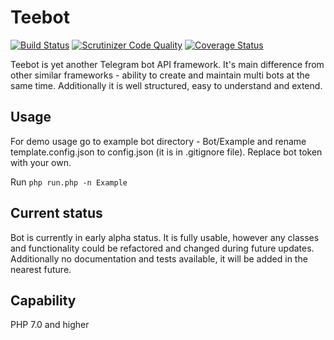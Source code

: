 Teebot
========

[![Build Status](https://travis-ci.org/rudestan/Teebot.svg?branch=master)](https://travis-ci.org/rudestan/Teebot) [![Scrutinizer Code Quality](https://scrutinizer-ci.com/g/rudestan/Teebot/badges/quality-score.png?b=master)](https://scrutinizer-ci.com/g/rudestan/Teebot/?branch=master) [![Coverage Status](https://coveralls.io/repos/github/rudestan/Teebot/badge.svg?branch=master)](https://coveralls.io/github/rudestan/Teebot?branch=master)

Teebot is yet another Telegram bot API framework. It's main difference from other similar frameworks - ability
to create and maintain multi bots at the same time. Additionally it is well structured, easy to understand
and extend.

## Usage

For demo usage go to example bot directory - Bot/Example and rename template.config.json to config.json (it is in
.gitignore file). Replace bot token with your own.

Run ```php run.php -n Example```

## Current status

Bot is currently in early alpha status. It is fully usable, however any classes and functionality could be refactored and
changed during future updates. Additionally no documentation and tests available, it will be added in the nearest future.

## Capability

PHP 7.0 and higher